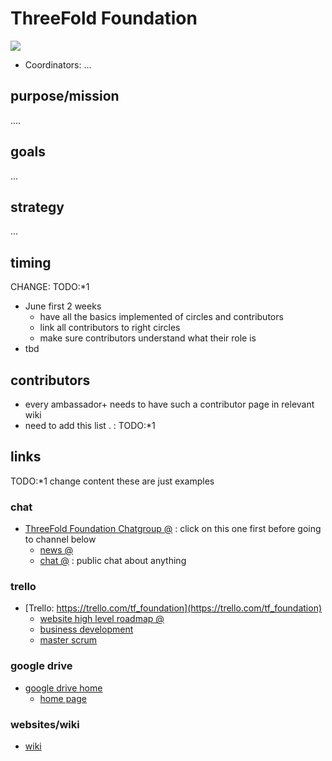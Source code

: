 # ThreeFold Foundation

![](https://images.unsplash.com/photo-1514864151880-d1bef4892f29?ixlib=rb-0.3.5&s=f71bc3863a76c9537e030ec380d46dda&auto=format&fit=crop&w=3367&q=80)

- Coordinators: ...

## purpose/mission

....

## goals

...

## strategy

...

## timing

CHANGE: TODO:*1 
- June first 2 weeks
   - have all the basics implemented of circles and contributors
   - link all contributors to right circles
   - make sure contributors understand what their role is
 - tbd


## contributors

- every ambassador+ needs to have such a contributor page in relevant wiki
- need to add this list . : TODO:*1 

## links

TODO:*1  change content these are just examples

### chat

- [ThreeFold Foundation Chatgroup @](https://chat.grid.tf/signup_user_complete/?id=wpz16r964bdnuqxc5p7kn5upmo) : click on this one first before going to channel below
   - [news @](https://chat.grid.tf/threefold/channels/town-square)
   - [chat @](https://chat.grid.tf/threefold/channels/chat) : public chat about anything
   
### trello

- [Trello: https://trello.com/tf_foundation](https://trello.com/tf_foundation)
    - [website high level roadmap @](https://trello.com/invite/b/CfIT7n9B/eb2e9f6ea28a1e46baeba0de5335cfeb/tfwebhighlevelroadmap)
    - [business development](https://trello.com/b/ppTVxCcO/tffunnel)
    - [master scrum](https://trello.com/b/GgxRFeHn/tfmasterscrum)

### google drive

- [google drive home](https://drive.google.com/drive/folders/1ygSc9mKaJJq-mw30zbfmikUWXO73m0kl)
    - [home page](https://docs.google.com/document/d/1ixKZklZj21tRWBFlaxO8j0Sdm9Liyd1kjYTeAB6fZog/edit)

### websites/wiki

- [wiki](https://github.com/threefoldfoundation/info_foundation)



